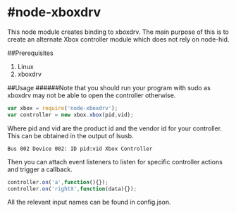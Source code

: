 #node-xboxdrv
============
This node module creates binding to xboxdrv. The main purpose of this is 
to create an alternate Xbox controller module which does not rely on node-hid.

##Prerequisites
1. Linux
2. xboxdrv

##Usage
######Note that you should run your program with sudo as xboxdrv may not be able to open the controller otherwise.
```javascript
var xbox = require('node-xboxdrv');
var controller = new xbox.xbox(pid,vid);
```
Where pid and vid are the product id and the vendor id for your controller. 
This can be obtained in the output of lsusb.

    Bus 002 Device 002: ID pid:vid Xbox Controller
    
Then you can attach event listeners to listen for specific controller actions 
and trigger a callback.

```javascript
controller.on('a',function(){});
controller.on('rightX',function(data){});
```

All the relevant input names can be found in config.json.
